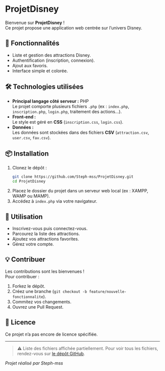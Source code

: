 # ProjetDisney

Bienvenue sur **ProjetDisney** !  
Ce projet propose une application web centrée sur l’univers Disney.

## 🚀 Fonctionnalités

- Liste et gestion des attractions Disney.
- Authentification (inscription, connexion).
- Ajout aux favoris.
- Interface simple et colorée.

## 🛠️ Technologies utilisées

- **Principal langage côté serveur :** PHP  
  Le projet comporte plusieurs fichiers `.php` (ex : `index.php`, `inscription.php`, `login.php`, traitement des actions…).
- **Front-end :**  
  Le style est géré en **CSS** (`inscription.css`, `login.css`).
- **Données :**  
  Les données sont stockées dans des fichiers **CSV** (`attraction.csv`, `user.csv`, `fav.csv`).

## 📦 Installation

1. Clonez le dépôt :
    ```bash
    git clone https://github.com/Steph-mss/ProjetDisney.git
    cd ProjetDisney
    ```
2. Placez le dossier du projet dans un serveur web local (ex : XAMPP, WAMP ou MAMP).
3. Accédez à `index.php` via votre navigateur.

## 📝 Utilisation

- Inscrivez-vous puis connectez-vous.
- Parcourez la liste des attractions.
- Ajoutez vos attractions favorites.
- Gérez votre compte.

## 💡 Contribuer

Les contributions sont les bienvenues !  
Pour contribuer :
1. Forkez le dépôt.
2. Créez une branche (`git checkout -b feature/nouvelle-fonctionnalite`).
3. Commitez vos changements.
4. Ouvrez une Pull Request.

## 📄 Licence

Ce projet n’a pas encore de licence spécifiée.

---

> ⚠️ Liste des fichiers affichée partiellement. Pour voir tous les fichiers, rendez-vous sur [le dépôt GitHub](https://github.com/Steph-mss/ProjetDisney/tree/main/).

*Projet réalisé par Steph-mss*
